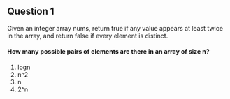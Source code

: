## Question 1
Given an integer array nums, return true if any value appears at least twice in the array, and return false if every element is distinct.

#### How many possible pairs of elements are there in an array of size n?
1. logn
2. n^2
3. n
4. 2^n
